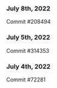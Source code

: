 ### July 8th, 2022

Commit #208494

### July 5th, 2022

Commit #314353


### July 4th, 2022

Commit #72281
